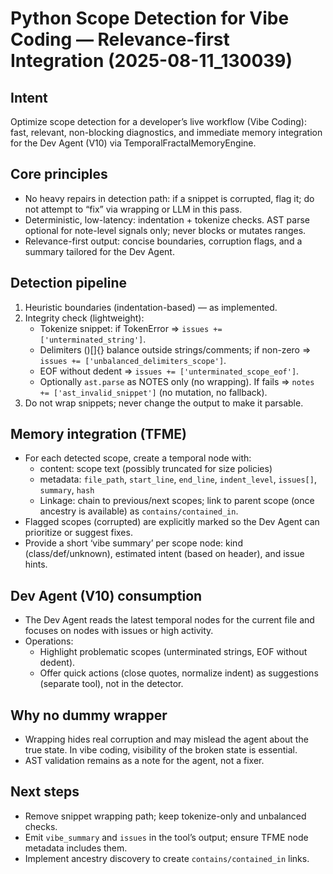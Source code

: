 # Python Scope Detection for Vibe Coding — Relevance-first Integration (2025-08-11_130039)

## Intent
Optimize scope detection for a developer’s live workflow (Vibe Coding): fast, relevant, non-blocking diagnostics, and immediate memory integration for the Dev Agent (V10) via TemporalFractalMemoryEngine.

## Core principles
- No heavy repairs in detection path: if a snippet is corrupted, flag it; do not attempt to “fix” via wrapping or LLM in this pass.
- Deterministic, low-latency: indentation + tokenize checks. AST parse optional for note-level signals only; never blocks or mutates ranges.
- Relevance-first output: concise boundaries, corruption flags, and a summary tailored for the Dev Agent.

## Detection pipeline
1) Heuristic boundaries (indentation-based) — as implemented.
2) Integrity check (lightweight):
   - Tokenize snippet: if TokenError ⇒ `issues += ['unterminated_string']`.
   - Delimiters ()[]{} balance outside strings/comments; if non-zero ⇒ `issues += ['unbalanced_delimiters_scope']`.
   - EOF without dedent ⇒ `issues += ['unterminated_scope_eof']`.
   - Optionally `ast.parse` as NOTES only (no wrapping). If fails ⇒ `notes += ['ast_invalid_snippet']` (no mutation, no fallback).
3) Do not wrap snippets; never change the output to make it parsable.

## Memory integration (TFME)
- For each detected scope, create a temporal node with:
  - content: scope text (possibly truncated for size policies)
  - metadata: `file_path`, `start_line`, `end_line`, `indent_level`, `issues[]`, `summary`, `hash`
  - Linkage: chain to previous/next scopes; link to parent scope (once ancestry is available) as `contains/contained_in`.
- Flagged scopes (corrupted) are explicitly marked so the Dev Agent can prioritize or suggest fixes.
- Provide a short ‘vibe summary’ per scope node: kind (class/def/unknown), estimated intent (based on header), and issue hints.

## Dev Agent (V10) consumption
- The Dev Agent reads the latest temporal nodes for the current file and focuses on nodes with issues or high activity.
- Operations:
  - Highlight problematic scopes (unterminated strings, EOF without dedent).
  - Offer quick actions (close quotes, normalize indent) as suggestions (separate tool), not in the detector.

## Why no dummy wrapper
- Wrapping hides real corruption and may mislead the agent about the true state. In vibe coding, visibility of the broken state is essential.
- AST validation remains as a note for the agent, not a fixer.

## Next steps
- Remove snippet wrapping path; keep tokenize-only and unbalanced checks.
- Emit `vibe_summary` and `issues` in the tool’s output; ensure TFME node metadata includes them.
- Implement ancestry discovery to create `contains/contained_in` links.
